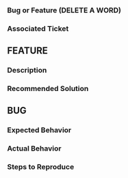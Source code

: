 ### Bug or Feature (DELETE A WORD)

### Associated Ticket


## FEATURE

### Description

### Recommended Solution




## BUG
### Expected Behavior

### Actual Behavior

### Steps to Reproduce
